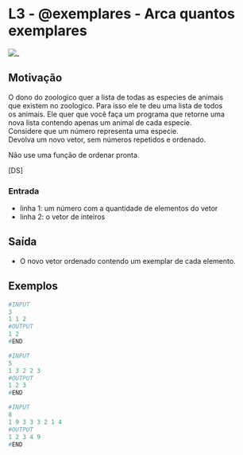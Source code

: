 # L3 - @exemplares - Arca quantos exemplares

![_](https://raw.githubusercontent.com/qxcodefup/arcade/master/base/exemplares/cover.jpg)

## Motivação

O dono do zoologico quer a lista de todas as especies de animais  
que existem no zoologico. Para isso ele te deu uma lista de todos  
os animais. Ele quer que você faça um programa que retorne uma  
nova lista contendo apenas um animal de cada especie.  
Considere que um número representa uma especie.  
Devolva um novo vetor, sem números repetidos e ordenado.

Não use uma função de ordenar pronta.

\[DS\]

### Entrada

- linha 1: um número com a quantidade de elementos do vetor
- linha 2: o vetor de inteiros  

## Saída

- O novo vetor ordenado contendo um exemplar de cada elemento.

## Exemplos

``` py
#INPUT
3
1 1 2
#OUTPUT
1 2
#END
```

```py
#INPUT
5
1 3 2 2 3
#OUTPUT
1 2 3
#END
```

```py
#INPUT
8
1 9 3 3 3 2 1 4
#OUTPUT
1 2 3 4 9
#END
```
